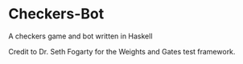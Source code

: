 # Checkers-Bot
A checkers game and bot written in Haskell

Credit to Dr. Seth Fogarty for the Weights and Gates test framework.
